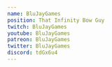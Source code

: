 ```yaml
---
name: BluJayGames
position: That Infinity Bow Guy
twitch: BluJayGames
youtube: BluJayGames
patreon: BluJayGames
twitter: BluJayGames
discord: tdGx6u4
---
```

